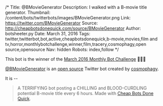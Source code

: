 /*
Title: @BMovieGenerator
Description: I walked with a B-movie title generator.
Thumbnail: /content/bots/twitterbots/images/BMovieGenerator.png
Link: https://twitter.com/BMovieGenerator
Source: http://cheapbotsdonequick.com/source/BMovieGenerator
Author: botsheeter.py
Date: March 31, 2016
Tags: twitter,twitterbot,bot,active,cheapbotsdonequick,b-movie,movies,film and tv,horror,monthlybotchallenge,winner,film,tracery,cosmophagy,open source,opensource
Nav: hidden
Robots: index,follow
*/

<div class="note">
  <p>
    This bot is the winner of the <a href="/monthly-bot-challenge/2016-march/">March 2016 Monthly Bot Challenge</a> 👏👏👏
  </p>
</div>

[@BMovieGenerator](https://twitter.com/BMovieGenerator) is an [open source](http://cheapbotsdonequick.com/source/BMovieGenerator) Twitter bot created by [cosmophagy](http://cosmophagy.tumblr.com). 

It is --

> A TERRIFYING bot posting a CHILLING and BLOOD-CURDLING potential B-movie title every 6 hours. Made with [Cheap Bots Done Quick](/tag/cheapbotsdonequick). 


